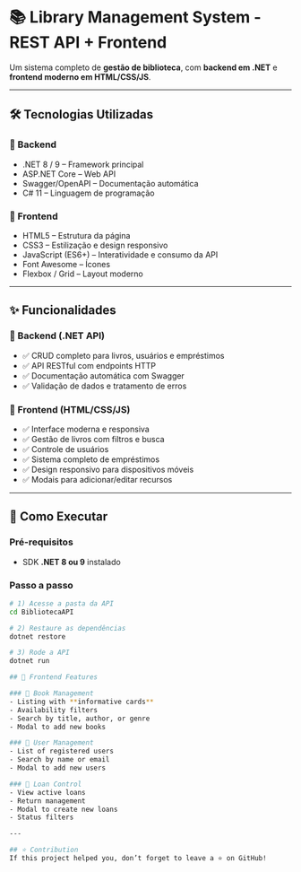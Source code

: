 # 📚 Library Management System - REST API + Frontend

Um sistema completo de **gestão de biblioteca**, com **backend em .NET** e **frontend moderno em HTML/CSS/JS**.

---

## 🛠️ Tecnologias Utilizadas

### 🔧 Backend
- .NET 8 / 9 – Framework principal  
- ASP.NET Core – Web API  
- Swagger/OpenAPI – Documentação automática  
- C# 11 – Linguagem de programação  

### 🎨 Frontend
- HTML5 – Estrutura da página  
- CSS3 – Estilização e design responsivo  
- JavaScript (ES6+) – Interatividade e consumo da API  
- Font Awesome – Ícones  
- Flexbox / Grid – Layout moderno  

---

## ✨ Funcionalidades

### 🔧 Backend (.NET API)
- ✅ CRUD completo para livros, usuários e empréstimos  
- ✅ API RESTful com endpoints HTTP  
- ✅ Documentação automática com Swagger  
- ✅ Validação de dados e tratamento de erros  

### 🎨 Frontend (HTML/CSS/JS)
- ✅ Interface moderna e responsiva  
- ✅ Gestão de livros com filtros e busca  
- ✅ Controle de usuários  
- ✅ Sistema completo de empréstimos  
- ✅ Design responsivo para dispositivos móveis  
- ✅ Modais para adicionar/editar recursos  

---

## 🚀 Como Executar

### Pré-requisitos
- SDK **.NET 8 ou 9** instalado  

### Passo a passo
```bash
# 1) Acesse a pasta da API
cd BibliotecaAPI

# 2) Restaure as dependências
dotnet restore

# 3) Rode a API
dotnet run

## 🎯 Frontend Features

### 📖 Book Management
- Listing with **informative cards**  
- Availability filters  
- Search by title, author, or genre  
- Modal to add new books  

### 👥 User Management
- List of registered users  
- Search by name or email  
- Modal to add new users  

### 🔄 Loan Control
- View active loans  
- Return management  
- Modal to create new loans  
- Status filters  

---

## ⭐ Contribution
If this project helped you, don’t forget to leave a ⭐ on GitHub!  

